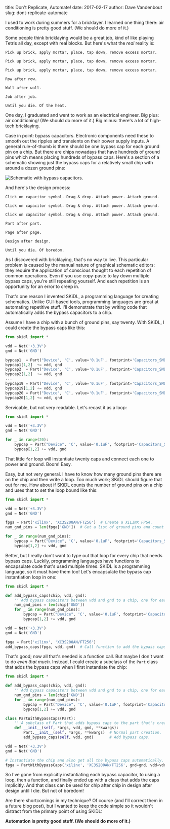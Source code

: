 title: Don't Replicate, Automate!
date: 2017-02-17
author: Dave Vandenbout
slug: dont-replicate-automate

I used to work during summers for a bricklayer.
I learned one thing there: air conditioning is pretty good stuff. (We should do more of it.)

Some people think bricklaying would be a great job, kind of like playing Tetris
all day, except with real blocks.
But here's what the *real* reality is:

    Pick up brick, apply mortar, place, tap down, remove excess mortar.

    Pick up brick, apply mortar, place, tap down, remove excess mortar.

    Pick up brick, apply mortar, place, tap down, remove excess mortar.

    Row after row. 

    Wall after wall. 

    Job after job. 

    Until you die. Of the heat.

One day, I graduated and went to work as an electrical engineer.
Big plus: air conditioning! (We should do more of it.)
Big minus: there's a lot of high-tech bricklaying.

Case in point: bypass capacitors.
Electronic components need these to smooth out the ripples
and transients on their power supply inputs.
A general rule-of-thumb is there should be one bypass cap for each
ground pin on a chip.
But there are chips nowadays that have hundreds of ground pins which means
placing hundreds of bypass caps.
Here's a section of a schematic showing just the bypass caps for a
relatively small chip with around a dozen ground pins:

![Schematic with bypass capacitors.](images/dont-replicate-automate/bypass-caps.png)

And here's the design process:

    Click on capacitor symbol. Drag & drop. Attach power. Attach ground.

    Click on capacitor symbol. Drag & drop. Attach power. Attach ground.

    Click on capacitor symbol. Drag & drop. Attach power. Attach ground.

    Part after part.

    Page after page.

    Design after design.

    Until you die. Of boredom.

As I discovered with bricklaying, that's no way to live.
This particular problem is caused by the manual nature of graphical schematic editors:
they require the application of conscious thought to each repetition of common operations.
Even if you use copy-paste to lay down multiple bypass caps, you're still repeating yourself.
And each repetition is an opportunity for an error to creep in.

That's one reason I invented SKiDL, a programming language for creating schematics.
Unlike GUI-based tools, programming languages are great at automating repetitive stuff.
I'll demonstrate that by writing code that automatically adds the
bypass capacitors to a chip.

Assume I have a chip with a bunch of ground pins, say twenty.
With SKiDL, I could create the bypass caps like this:

``` py
from skidl import *

vdd = Net('+3.3V')
gnd = Net('GND')

bypcap1  = Part("Device", 'C', value='0.1uF', footprint='Capacitors_SMD:C_0603')
bypcap1[1,2]  += vdd, gnd
bypcap2  = Part("Device", 'C', value='0.1uF', footprint='Capacitors_SMD:C_0603')
bypcap2[1,2]  += vdd, gnd
...
bypcap19 = Part("Device", 'C', value='0.1uF', footprint='Capacitors_SMD:C_0603')
bypcap19[1,2] += vdd, gnd
bypcap20 = Part("Device", 'C', value='0.1uF', footprint='Capacitors_SMD:C_0603')
bypcap20[1,2] += vdd, gnd
```

Servicable, but not very readable.
Let's recast it as a loop:

``` py
from skidl import *

vdd = Net('+3.3V')
gnd = Net('GND')

for _ in range(20):
    bypcap = Part("Device", 'C', value='0.1uF', footprint='Capacitors_SMD:C_0603')
    bypcap[1,2] += vdd, gnd
```

That little `for` loop will instantiate twenty caps and connect each one to power and ground.
Boom! Easy.

Easy, but not very general.
I have to know how many ground pins there are on the chip and then write a loop.
Too much work; SKiDL should figure that out for me.
How about if SKiDL counts the number of ground pins on a chip and uses that
to set the loop bound like this:

``` py
from skidl import *

vdd = Net('+3.3V')
gnd = Net('GND')

fpga = Part('xilinx', 'XC3S200AN/FT256')  # Create a XILINX FPGA.
num_gnd_pins = len(fpga['GND'])  # Get a list of ground pins and count them.

for _ in range(num_gnd_pins):
    bypcap = Part("Device", 'C', value='0.1uF', footprint='Capacitors_SMD:C_0603')
    bypcap[1,2] += vdd, gnd
```

Better, but I really don't want to type out that loop for every chip that needs bypass caps.
Luckily, programming languages have functions to encapsulate code that's used multiple times.
SKiDL is a programming language, so it must have them too!
Let's encapsulate the bypass cap instantiation loop in one:

``` py
from skidl import *

def add_bypass_caps(chip, vdd, gnd):
    '''Add bypass capacitors between vdd and gnd to a chip, one for each ground pin.'''
    num_gnd_pins = len(chip['GND'])
    for _ in range(num_gnd_pins):
        bypcap = Part("Device", 'C', value='0.1uF', footprint='Capacitors_SMD:C_0603')
        bypcap[1,2] += vdd, gnd

vdd = Net('+3.3V')
gnd = Net('GND')

fpga = Part('xilinx', 'XC3S200AN/FT256')
add_bypass_caps(fpga, vdd, gnd)  # Call function to add the bypass caps.
```

That's good; now all that's needed is a function call.
But maybe I don't want to do *even that much.*
Instead, I could create a subclass of the `Part` class that adds the bypass caps
when I first instantiate the chip:

``` py
from skidl import *

def add_bypass_caps(chip, vdd, gnd):
    '''Add bypass capacitors between vdd and gnd to a chip, one for each ground pin.'''
    num_gnd_pins = len(chip['GND'])
    for _ in range(num_gnd_pins):
        bypcap = Part("Device", 'C', value='0.1uF', footprint='Capacitors_SMD:C_0603')
        bypcap[1,2] += vdd, gnd

class PartWithBypassCaps(Part):
    '''A subclass of Part that adds bypass caps to the part that's created.'''
    def __init__(self, *args, vdd, gnd, **kwargs):
        Part.__init__(self, *args, **kwargs)  # Normal part creation.
        add_bypass_caps(self, vdd, gnd)       # Add bypass caps.

vdd = Net('+3.3V')
gnd = Net('GND')

# Instantiate the chip and also get all the bypass caps automatically.
fpga = PartWithBypassCaps('xilinx', 'XC3S200AN/FT256', gnd=gnd, vdd=vdd)
```

So I've gone from explicitly instantiating each bypass capacitor,
to using a loop, then a function, and finally ended up with a
class that adds the caps implicitly.
And that class can be used for chip after chip in design after design
until I die. But not of boredom!

Are there shortcomings in my technique?
Of course (and I'll correct them in a future blog post), but I wanted to keep
the code simple so it wouldn't distract from the primary point of
using SKiDL:

**Automation is pretty good stuff. (We should do more of it.)**
